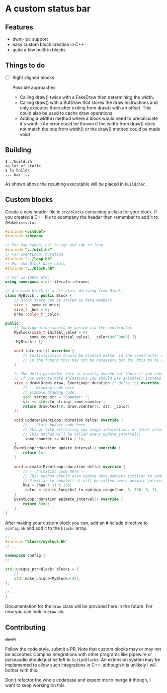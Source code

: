 # A custom status bar

## Features
- dwm-ipc support
- easy custom block creation in C++
- quite a few built-in blocks

## Things to do
- [ ] Right aligned blocks

    Possible approaches:
    - Calling draw() twice with a FakeDraw then determining the width.
    - Calling draw() with a BufDraw that stores the draw instructions and only executes them after exiting from draw() with an offset. This could also be used to cache draw operations.
    - Adding a width() method where a block would need to precalculate it's width. (An error could be thrown if the width from draw() does not match the one from width() or the draw() method could be made void)

## Building
```command
$ ./build.sh
<a lot of stuff>
$ ls build/
... bar ...
```

As shown above the resulting executable will be placed in `build/bar`.

## Custom blocks
Create a new header file in `src/blocks` containing a class for your block.
If you created a C++ file to acompany the header then remember to add it to `CMakeLists.txt`.

```cpp
#include <cstddef>
#include <chrono>

// For map_range, hsl_to_rgb and rgb_to_long
#include "../util.hh"
// For EventLoop::duration
#include "../loop.hh"
// For the Block base class
#include "../block.hh"

// For 1s 100ms etc.
using namespace std::literals::chrono;

// A custom block is a C++ class deriving from Block.
class MyBlock : public Block {
    // Block state can be stored as data members.
    size_t _some_counter;
    size_t _hue = 0;
    Draw::color_t _color;

public:
    // Configuration should be passed via the constructor.
    MyBlock(size_t initial_value = 0)
        : _some_counter(initial_value), _color(0xFF0000) {}
    ~MyBlock() {}

    void late_init() override {
        // Initialisation should be handled either in the constructor or here if encountering static initialisation order issues.
        // In the future this may not be necessary but for this to be changed configuration will have to be handled a bit differently.
    }

    // The delta parameter here is usually unused but there if you need it.
    // If you want to make animations you should use animate() instead as draw() will only be called when necessary.
    size_t draw(Draw& draw, EventLoop::duration /* delta */) override {
        // -- Drawing code here --
        // Example drawing code:
        std::string str = "Counter: ";
        str += std::to_string(_some_counter);
        return draw.text(0, draw.vcenter(), str, _color);
    };
    
    void update(EventLoop::duration delta) override {
        // -- State update code here --
        // Things like extracting cpu usage information, or other information gathering should happen here.
        // This method will be called every update_interval().
        _some_counter += delta / 1s;
    }
    EventLoop::duration update_interval() override {
        return 1s;
    }
    
    void animate(EventLoop::duration delta) override {
        // -- Animation code here --
        // This method should also update data members similiar to update(), it's provided so that animations could be implemented independent of more resource intensive information gathering.
        // Similiar to update() it will be called every animate_interval().
        hue = (hue + 1) % 360;
        _color = rgb_to_long(hsl_to_rgb(map_range(hue, 0, 360, 0, 1), 1., .5));
    }
    EventLoop::duration animate_interval() override {
        return 50ms;
    }
}
```

After making your custom block you can, add an #include directive to `config.hh` and add it to the `blocks` array.

```cpp
// ...
#include "blocks/myblock.hh"
// ...

namespace config {
// ...

std::unique_ptr<Block> blocks = {
    // ...
    std::make_unique<MyBlock>(42),
};

// ...
}
```

Documentation for the `Draw` class will be provided here in the future.
For now you can look in `draw.hh`.

## Contributing
~~don't~~

Follow the code style, submit a PR.
Note that custom blocks may or may not be accepted.
Complex integrations with other programs like pipewire or pulseaudio should just be left to `ScriptBlock`s.
An extension system may be implemented to allow such integrations in C++, although it is unlikely I will bother with this.

Don't refactor the whole codebase and expect me to merge it though, I want to keep working on this.
